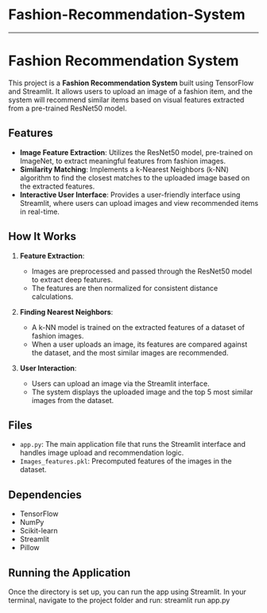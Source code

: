 # Fashion-Recommendation-System
---

# Fashion Recommendation System

This project is a **Fashion Recommendation System** built using TensorFlow and Streamlit. It allows users to upload an image of a fashion item, and the system will recommend similar items based on visual features extracted from a pre-trained ResNet50 model.

## Features

- **Image Feature Extraction**: Utilizes the ResNet50 model, pre-trained on ImageNet, to extract meaningful features from fashion images.
- **Similarity Matching**: Implements a k-Nearest Neighbors (k-NN) algorithm to find the closest matches to the uploaded image based on the extracted features.
- **Interactive User Interface**: Provides a user-friendly interface using Streamlit, where users can upload images and view recommended items in real-time.

## How It Works

1. **Feature Extraction**: 
   - Images are preprocessed and passed through the ResNet50 model to extract deep features.
   - The features are then normalized for consistent distance calculations.
   
2. **Finding Nearest Neighbors**: 
   - A k-NN model is trained on the extracted features of a dataset of fashion images.
   - When a user uploads an image, its features are compared against the dataset, and the most similar images are recommended.

3. **User Interaction**:
   - Users can upload an image via the Streamlit interface.
   - The system displays the uploaded image and the top 5 most similar images from the dataset.

## Files

- `app.py`: The main application file that runs the Streamlit interface and handles image upload and recommendation logic.
- `Images_features.pkl`: Precomputed features of the images in the dataset.


## Dependencies

- TensorFlow
- NumPy
- Scikit-learn
- Streamlit
- Pillow

## Running the Application
Once the directory is set up, you can run the app using Streamlit. In your terminal, navigate to the project folder and run:
streamlit run app.py

